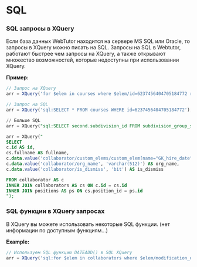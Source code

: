 # SQL

### SQL запросы в XQuery

Если база данных WebTutor находится на сервере MS SQL или Oracle, то запросы в XQuery можно писать на SQL. Запросы на SQL в Webtutor, работают быстрее чем запросы на XQuery, а также открывают множество возможностей, которые недоступны при использовании XQuery.

**Пример:**

```js
// Запрос на XQuery  
arr = XQuery('for $elem in courses where $elem/id=6237456404705184772 return $elem');

// Запрос на SQL  
arr = XQuery('sql:SELECT * FROM courses WHERE id=6237456404705184772');
```

```sql
// Больше SQL
arr = XQuery("sql:SELECT second.subdivision_id FROM subdivision_group_subdivisions main JOIN subdivision_group_subdivisions second ON main.code = second.code WHERE (main.code='0012934' AND second.is_dynamic=0)");

arr = XQuery("
SELECT
c.id AS id,
cs.fullname AS fullname,
c.data.value('collaborator/custom_elems/custom_elem[name="GK_hire_date"][1]/value', 'varchar(512)') AS GK_hire_date,
c.data.value('collaborator/org_name', 'varchar(512)') AS org_name,
c.data.value('collaborator/is_dismiss', 'bit') AS is_dismiss

FROM collaborator AS c 
INNER JOIN collaborators AS cs ON c.id = cs.id 
INNER JOIN positions AS ps ON cs.position_id = ps.id
");
```

### SQL функции в XQuery запросах

В XQuery вы можете использовать некоторые SQL функции. \(нет информации по доступным функциям...\)

**Example:**

```js
// Используем SQL функцию DATEADD() в SQL XQuery
arr = XQuery('sql:for $elem in collaborators where $elem/modification_date > DATEADD(day, -5, GETDATE())  return $elem');
```